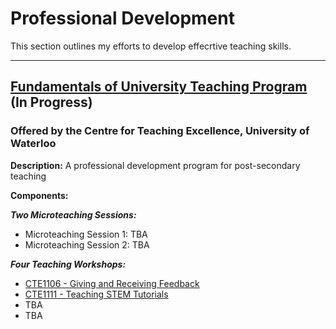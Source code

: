 # Professional Development

This section outlines my efforts to develop effecrtive teaching skills.

---

## [Fundamentals of University Teaching Program](https://uwaterloo.ca/centre-for-teaching-excellence/support-graduate-students/fundamentals-university-teaching-program) (In Progress)
### Offered by the Centre for Teaching Excellence, University of Waterloo

**Description:** A professional development program for post-secondary teaching

**Components:**

***Two Microteaching Sessions:***
- Microteaching Session 1: TBA
- Microteaching Session 2: TBA
  
***Four Teaching Workshops:***
- [CTE1106 - Giving and Receiving Feedback](https://uwaterloo.ca/centre-for-teaching-excellence/events/giving-and-receiving-feedback-cte1106-16)
- [CTE1111 - Teaching STEM Tutorials](https://uwaterloo.ca/centre-for-teaching-excellence/events/teaching-stem-tutorials-cte1111-14)
- TBA
- TBA
